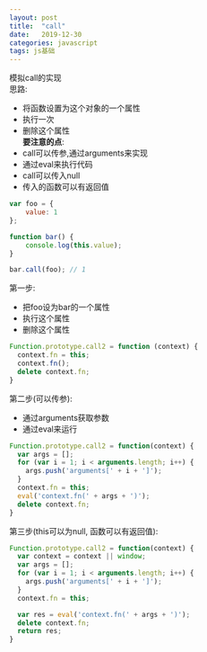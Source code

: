 ```yaml
---
layout: post  
title:  "call"  
date:   2019-12-30  
categories: javascript  
tags: js基础  
---  
```


模拟call的实现  
思路: 
- 将函数设置为这个对象的一个属性  
- 执行一次  
- 删除这个属性  
**要注意的点**:  
- call可以传参,通过arguments来实现  
- 通过eval来执行代码  
- call可以传入null  
- 传入的函数可以有返回值  

``` javascript
var foo = {
    value: 1
};

function bar() {
    console.log(this.value);
}

bar.call(foo); // 1
```  

第一步:  
- 把foo设为bar的一个属性  
- 执行这个属性  
- 删除这个属性  
  
``` javascript
Function.prototype.call2 = function (context) {
  context.fn = this;
  context.fn();
  delete context.fn;
}
```  

第二步(可以传参):  
- 通过arguments获取参数  
- 通过eval来运行  
  
``` javascript  
Function.prototype.call2 = function(context) {
  var args = [];
  for (var i = 1; i < arguments.length; i++) {
    args.push('arguments[' + i + ']');
  }
  context.fn = this;
  eval('context.fn(' + args + ')');
  delete context.fn;
}
```  
  
第三步(this可以为null, 函数可以有返回值):  
``` javascript  
Function.prototype.call2 = function(context) {
  var context = context || window;
  var args = [];
  for (var i = 1; i < arguments.length; i++) {
    args.push('arguments[' + i + ']');
  }
  context.fn = this;

  var res = eval('context.fn(' + args + ')');
  delete context.fn;
  return res;
}
```